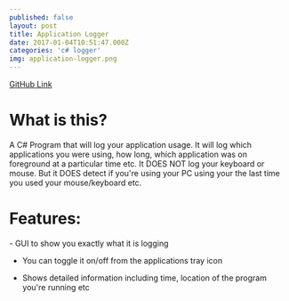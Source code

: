 ```yaml
---
published: false
layout: post
title: Application Logger
date: 2017-01-04T10:51:47.000Z
categories: 'c# logger'
img: application-logger.png
---
```

<a href="https://github.com/pateldhruv1993/Application-Logger" class="btn btn-primary">GitHub Link</a>

<h1>What is this?</h1>
A C# Program that will log your application usage. It will log which applications you were using, how long, which application was on foreground at a particular time etc. It DOES NOT log your keyboard or mouse. But it DOES detect if you're using your PC using your the last time you used your mouse/keyboard etc.

<h1>Features:</h1>
- GUI to show you exactly what it is logging

- You can toggle it on/off from the applications tray icon

- Shows detailed information including time, location of the program you're running etc

